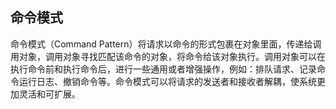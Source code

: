 ## 命令模式

命令模式（Command Pattern）将请求以命令的形式包裹在对象里面，传递给调用对象，调用对象寻找匹配该命令的对象，将命令给该对象执行。调用对象可以在执行命令前和执行命令后，进行一些通用或者增强操作，例如：排队请求、记录命令运行日志、撤销命令等。命令模式可以将请求的发送者和接收者解耦，使系统更加灵活和可扩展。
